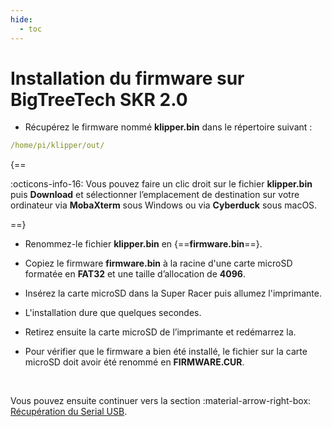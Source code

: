 ```yaml
---
hide:
  - toc
---
```


# Installation du firmware sur BigTreeTech SKR 2.0

- Récupérez le firmware nommé **klipper.bin** dans le répertoire suivant :

``` yaml
/home/pi/klipper/out/
```

{==

:octicons-info-16: Vous pouvez faire un clic droit sur le fichier **klipper.bin** puis **Download** et sélectionner l’emplacement de destination sur votre ordinateur via **MobaXterm** sous Windows ou via **Cyberduck** sous macOS.

==}

- Renommez-le fichier **klipper.bin** en {==**firmware.bin**==}.

- Copiez le firmware **firmware.bin** à la racine d'une carte microSD formatée en **FAT32** et une taille d’allocation de **4096**.

- Insérez la carte microSD dans la Super Racer puis allumez l'imprimante.

- L'installation dure que quelques secondes.

- Retirez ensuite la carte microSD de l’imprimante et redémarrez la.

- Pour vérifier que le firmware a bien été installé, le fichier sur la carte microSD doit avoir été renommé en **FIRMWARE.CUR**.

<br />

Vous pouvez ensuite continuer vers la section :material-arrow-right-box: [Récupération du Serial USB](../configurations/recuperation-du-serial-usb.md).
